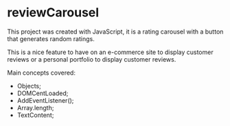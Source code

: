 # reviewCarousel

This project was created with JavaScript, it is a rating carousel with a button that generates random ratings.

This is a nice feature to have on an e-commerce site to display customer reviews or a personal portfolio to display customer reviews.

Main concepts covered:

- Objects;
- DOMCentLoaded;
- AddEventListener();
- Array.length;
- TextContent;
